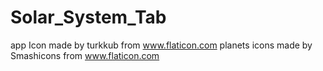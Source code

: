 # Solar_System_Tab
app Icon made by turkkub from www.flaticon.com
planets icons made by Smashicons from www.flaticon.com

